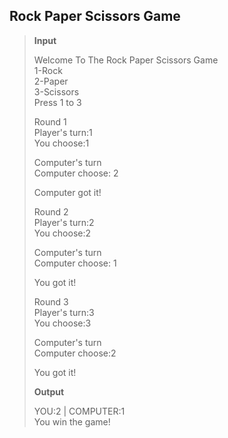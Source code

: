## Rock Paper Scissors Game     

> **Input**   
>      
> Welcome To The Rock Paper Scissors Game  
> 1-Rock         
  2-Paper        
  3-Scissors      
> Press 1 to 3   
>              
> Round 1        
> Player's turn:1     
> You choose:1     
>      
> Computer's turn      
> Computer choose: 2     
>       
> Computer got it!      
>     
> Round 2      
> Player's turn:2     
> You choose:2      
>        
> Computer's turn        
> Computer choose: 1      
>       
> You got it!     
>       
> Round 3     
> Player's turn:3      
> You choose:3     
>     
> Computer's turn        
> Computer choose:2      
>     
> You got it!
>                  
> **Output** 
>       
> YOU:2 | COMPUTER:1              
> You win the game!           
>
